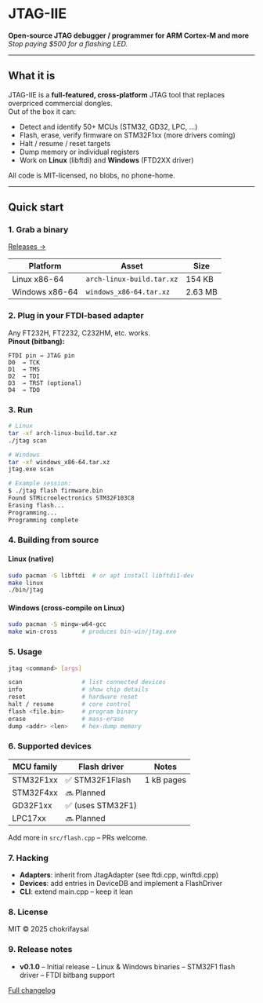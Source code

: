 # JTAG-IIE  
**Open-source JTAG debugger / programmer for ARM Cortex-M and more**  
*Stop paying $500 for a flashing LED.*

---

## What it is

JTAG-IIE is a **full-featured, cross-platform** JTAG tool that replaces overpriced commercial dongles.  
Out of the box it can:

- Detect and identify 50+ MCUs (STM32, GD32, LPC, …)  
- Flash, erase, verify firmware on STM32F1xx (more drivers coming)  
- Halt / resume / reset targets  
- Dump memory or individual registers  
- Work on **Linux** (libftdi) and **Windows** (FTD2XX driver)

All code is MIT-licensed, no blobs, no phone-home.

---

## Quick start

### 1. Grab a binary  
[Releases →](https://github.com/chokrifaysal/JTAG-IIE/releases)

| Platform | Asset | Size |
|----------|-------|------|
| Linux x86-64 | `arch-linux-build.tar.xz` | 154 KB |
| Windows x86-64 | `windows_x86-64.tar.xz` | 2.63 MB |

### 2. Plug in your FTDI-based adapter  
Any FT232H, FT2232, C232HM, etc. works.  
**Pinout (bitbang):**
```plaintext
FTDI pin → JTAG pin
D0  → TCK
D1  → TMS
D2  → TDI
D3  → TRST (optional)
D4  → TDO
```

### 3. Run

```bash
# Linux
tar -xf arch-linux-build.tar.xz
./jtag scan

# Windows
tar -xf windows_x86-64.tar.xz
jtag.exe scan

# Example session:
$ ./jtag flash firmware.bin
Found STMicroelectronics STM32F103C8
Erasing flash...
Programming...
Programming complete
```

### 4. Building from source
#### Linux (native)
```bash
sudo pacman -S libftdi  # or apt install libftdi1-dev
make linux
./bin/jtag
```
#### Windows (cross-compile on Linux)
```bash
sudo pacman -S mingw-w64-gcc
make win-cross       # produces bin-win/jtag.exe
```

### 5. Usage
```bash
jtag <command> [args]

scan                 # list connected devices
info                 # show chip details
reset                # hardware reset
halt / resume        # core control
flash <file.bin>     # program binary
erase                # mass-erase
dump <addr> <len>    # hex-dump memory
```

### 6. Supported devices

| MCU family | Flash driver | Notes |
|------------|--------------|-------|
| STM32F1xx  | ✅ STM32F1Flash | 1 kB pages |
| STM32F4xx  | 🔜 Planned | |
| GD32F1xx   | ✅ (uses STM32F1) | |
| LPC17xx    | 🔜 Planned | |

Add more in `src/flash.cpp` – PRs welcome.

### 7. Hacking
- **Adapters**: inherit from JtagAdapter (see ftdi.cpp, winftdi.cpp)
- **Devices**: add entries in DeviceDB and implement a FlashDriver
- **CLI**: extend main.cpp – keep it lean

### 8. License
MIT © 2025 chokrifaysal

### 9. Release notes
- **v0.1.0** – Initial release
  – Linux & Windows binaries
  – STM32F1 flash driver
  – FTDI bitbang support

[Full changelog](https://github.com/chokrifaysal/JTAG-IIE/releases)
